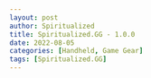 ```yaml
---
layout: post
author: Spiritualized
title: Spiritualized.GG - 1.0.0
date: 2022-08-05
categories: [Handheld, Game Gear]
tags: [Spiritualized.GG]
---
```


